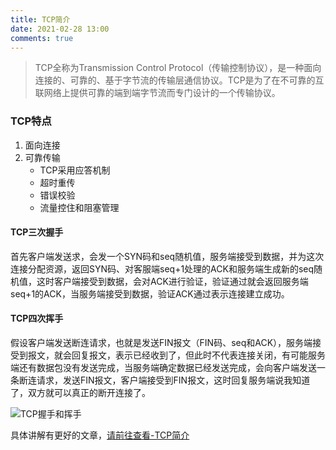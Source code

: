 ```yaml
---
title: TCP简介
date: 2021-02-28 13:00
comments: true
---
```


>TCP全称为Transmission Control Protocol（传输控制协议），是一种面向连接的、可靠的、基于字节流的传输层通信协议。TCP是为了在不可靠的互联网络上提供可靠的端到端字节流而专门设计的一个传输协议。
<!-- more -->

### TCP特点

1. 面向连接
2. 可靠传输
    + TCP采用应答机制
    + 超时重传
    + 错误校验
    + 流量控住和阻塞管理

#### TCP三次握手
首先客户端发送求，会发一个SYN码和seq随机值，服务端接受到数据，并为这次连接分配资源，返回SYN码、对客服端seq+1处理的ACK和服务端生成新的seq随机值，这时客户端接受到数据，会对ACK进行验证，验证通过就会返回服务端seq+1的ACK，当服务端接受到数据，验证ACK通过表示连接建立成功。

#### TCP四次挥手
假设客户端发送断连请求，也就是发送FIN报文（FIN码、seq和ACK），服务端接受到报文，就会回复报文，表示已经收到了，但此时不代表连接关闭，有可能服务端还有数据包没有发送完成，当服务端确定数据已经发送完成，会向客户端发送一条断连请求，发送FIN报文，客户端接受到FIN报文，这时回复服务端说我知道了，双方就可以真正的断开连接了。

![TCP握手和挥手](/static/images/tcp握手和挥手.png)

具体讲解有更好的文章，[请前往查看-TCP简介](http://121.37.190.56/learn/python/05day/tcp%E7%AE%80%E4%BB%8B.html)
